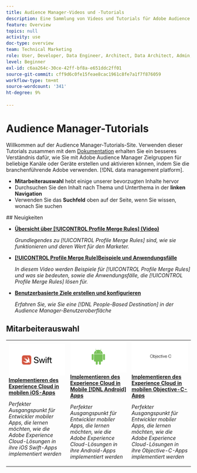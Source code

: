 ```yaml
---
title: Audience Manager-Videos und -Tutorials
description: Eine Sammlung von Videos und Tutorials für Adobe Audience Manager.
feature: Overview
topics: null
activity: use
doc-type: overview
team: Technical Marketing
role: User, Developer, Data Engineer, Architect, Data Architect, Admin, Leader
level: Beginner
exl-id: c6aa264c-30ce-42ff-bf8a-e651ddc2ff01
source-git-commit: cff9d6c0fe15feae8cac1961c8fe7a1f7f876059
workflow-type: tm+mt
source-wordcount: '341'
ht-degree: 9%

---
```


# Audience Manager-Tutorials

Willkommen auf der Audience Manager-Tutorials-Site. Verwenden dieser Tutorials zusammen mit dem [Dokumentation](https://experienceleague.adobe.com/docs/audience-manager/user-guide/aam-home.html) erhalten Sie ein besseres Verständnis dafür, wie Sie mit Adobe Audience Manager Zielgruppen für beliebige Kanäle oder Geräte erstellen und aktivieren können, indem Sie die branchenführende Adobe verwenden. [!DNL data management platform].

* **Mitarbeiterauswahl** hebt einige unserer bevorzugten Inhalte hervor
* Durchsuchen Sie den Inhalt nach Thema und Unterthema in der **linken Navigation**
* Verwenden Sie das **Suchfeld** oben auf der Seite, wenn Sie wissen, wonach Sie suchen

<div id="whats-new-section">
## Neuigkeiten

* **[Übersicht über [!UICONTROL Profile Merge Rules] (Video)](build-and-manage-audiences/profile-merge/overview-of-profile-merge-rules.md)**

   *Grundlegendes zu [!UICONTROL Profile Merge Rules] sind, wie sie funktionieren und deren Wert für den Marketer.*

* **[[!UICONTROL Profile Merge Rule]Beispiele und Anwendungsfälle](build-and-manage-audiences/profile-merge/profile-merge-rule-examples-and-use-cases.md)**

   *In diesem Video werden Beispiele für [!UICONTROL Profile Merge Rules] und was sie bedeuten, sowie die Anwendungsfälle, die [!UICONTROL Profile Merge Rules] lösen für.*

* **[Benutzerbasierte Ziele erstellen und konfigurieren](data-activation/people-based-destinations/create-and-configure-people-based-destinations.md)**

   *Erfahren Sie, wie Sie eine [!DNL People-Based Destination] in der Audience Manager-Benutzeroberfläche*
</div>

<div id="recs-overview-body-1"></div>
<div id="recs-overview-body-2"></div>
<div id="recs-overview-body-3"></div>
<div id="recs-overview-body-4"></div>
<div id="recs-overview-body-5"></div>
<div id="recs-overview-body-6"></div>

<div id="staff-picks-section">

## Mitarbeiterauswahl

<table>
<tr>
  <td>
    <a href="https://experienceleague.adobe.com/docs/launch-learn/implementing-in-mobile-ios-swift-apps-with-launch/index.html?lang=en">
      <img alt="Miniaturbild für das Tutorial "Implementieren des Experience Cloud in mobilen iOS Swift-Anwendungen"" src="assets/thumb_swift.png" />
    </a>
    <div>
      <a href="https://experienceleague.adobe.com/docs/launch-learn/implementing-in-mobile-ios-swift-apps-with-launch/index.html?lang=en">
    <strong>Implementieren des Experience Cloud in mobilen iOS-Apps</strong>
    </a>
    </div>
    <p>
    <em>Perfekter Ausgangspunkt für Entwickler mobiler Apps, die lernen möchten, wie die Adobe Experience Cloud-Lösungen in ihre iOS Swift-Apps implementiert werden</em>
    <p>
  </td>
  <td>
    <a href="https://experienceleague.adobe.com/docs/launch-learn/implementing-in-mobile-android-apps-with-launch/index.html?lang=en">
      <img alt="Miniaturbild für das Tutorial "Implementieren des Experience Cloud in mobilen Android-Anwendungen"" src="assets/thumb_android.png" />
    </a>
    <div>
      <a href="https://experienceleague.adobe.com/docs/launch-learn/implementing-in-mobile-android-apps-with-launch/index.html?lang=en">
    <strong>Implementieren des Experience Cloud in Mobile [!DNL Android] Apps</strong>
    </a>
    </div>
    <p>
    <em>Perfekter Ausgangspunkt für Entwickler mobiler Apps, die lernen möchten, wie die Adobe Experience Cloud-Lösungen in ihre Android-Apps implementiert werden</em>
    <p>
  </td>
  <td>
    <a href="https://experienceleague.adobe.com/docs/launch-learn/implementing-in-mobile-ios-objective-c-apps-with-launch/index.html?lang=en">
      <img alt="Miniaturbild für das Tutorial "Implementieren des Experience Cloud in mobilen Objective-C-Anwendungen"" src="assets/thumb_objective_c.png" />
    </a>
    <div>
      <a href="https://experienceleague.adobe.com/docs/launch-learn/implementing-in-mobile-ios-objective-c-apps-with-launch/index.html?lang=en">
    <strong>Implementieren des Experience Cloud in mobilen Objective-C-Apps</strong>
    </a>
    </div>
    <p>
    <em>Perfekter Ausgangspunkt für Entwickler mobiler Apps, die lernen möchten, wie die Adobe Experience Cloud-Lösungen in ihre Objective-C-Apps implementiert werden</em>
    <p>
  </td>
</tr>
</table>
</div>

